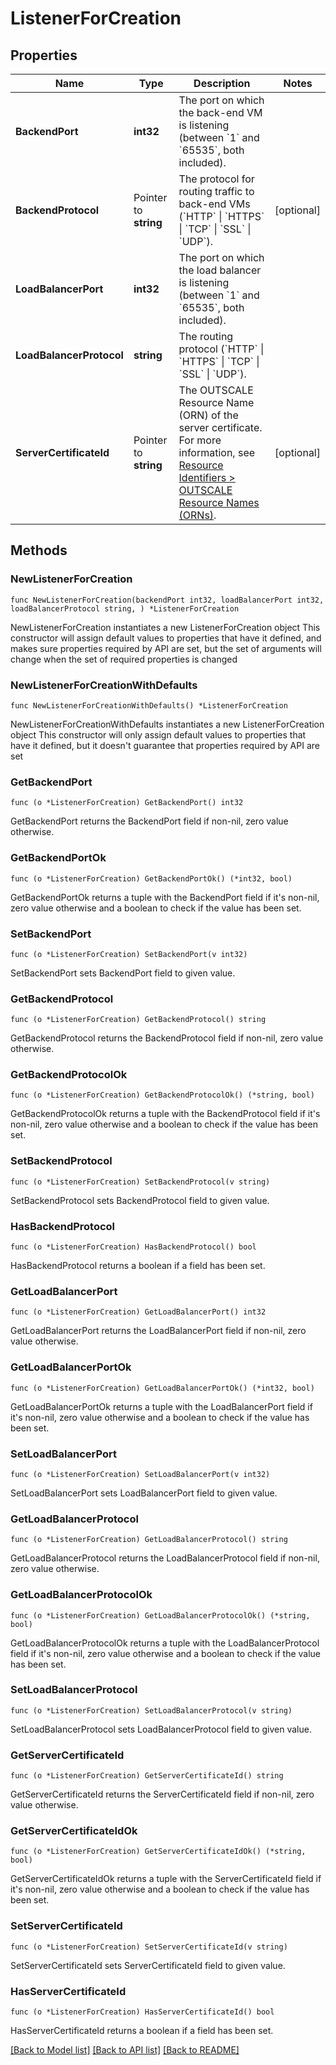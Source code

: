 # ListenerForCreation

## Properties

Name | Type | Description | Notes
------------ | ------------- | ------------- | -------------
**BackendPort** | **int32** | The port on which the back-end VM is listening (between &#x60;1&#x60; and &#x60;65535&#x60;, both included). | 
**BackendProtocol** | Pointer to **string** | The protocol for routing traffic to back-end VMs (&#x60;HTTP&#x60; \\| &#x60;HTTPS&#x60; \\| &#x60;TCP&#x60; \\| &#x60;SSL&#x60; \\| &#x60;UDP&#x60;). | [optional] 
**LoadBalancerPort** | **int32** | The port on which the load balancer is listening (between &#x60;1&#x60; and &#x60;65535&#x60;, both included). | 
**LoadBalancerProtocol** | **string** | The routing protocol (&#x60;HTTP&#x60; \\| &#x60;HTTPS&#x60; \\| &#x60;TCP&#x60; \\| &#x60;SSL&#x60; \\| &#x60;UDP&#x60;). | 
**ServerCertificateId** | Pointer to **string** | The OUTSCALE Resource Name (ORN) of the server certificate. For more information, see [Resource Identifiers &gt; OUTSCALE Resource Names (ORNs)](https://wiki.outscale.net/display/EN/Resource+Identifiers#ResourceIdentifiers-ORNFormat). | [optional] 

## Methods

### NewListenerForCreation

`func NewListenerForCreation(backendPort int32, loadBalancerPort int32, loadBalancerProtocol string, ) *ListenerForCreation`

NewListenerForCreation instantiates a new ListenerForCreation object
This constructor will assign default values to properties that have it defined,
and makes sure properties required by API are set, but the set of arguments
will change when the set of required properties is changed

### NewListenerForCreationWithDefaults

`func NewListenerForCreationWithDefaults() *ListenerForCreation`

NewListenerForCreationWithDefaults instantiates a new ListenerForCreation object
This constructor will only assign default values to properties that have it defined,
but it doesn't guarantee that properties required by API are set

### GetBackendPort

`func (o *ListenerForCreation) GetBackendPort() int32`

GetBackendPort returns the BackendPort field if non-nil, zero value otherwise.

### GetBackendPortOk

`func (o *ListenerForCreation) GetBackendPortOk() (*int32, bool)`

GetBackendPortOk returns a tuple with the BackendPort field if it's non-nil, zero value otherwise
and a boolean to check if the value has been set.

### SetBackendPort

`func (o *ListenerForCreation) SetBackendPort(v int32)`

SetBackendPort sets BackendPort field to given value.


### GetBackendProtocol

`func (o *ListenerForCreation) GetBackendProtocol() string`

GetBackendProtocol returns the BackendProtocol field if non-nil, zero value otherwise.

### GetBackendProtocolOk

`func (o *ListenerForCreation) GetBackendProtocolOk() (*string, bool)`

GetBackendProtocolOk returns a tuple with the BackendProtocol field if it's non-nil, zero value otherwise
and a boolean to check if the value has been set.

### SetBackendProtocol

`func (o *ListenerForCreation) SetBackendProtocol(v string)`

SetBackendProtocol sets BackendProtocol field to given value.

### HasBackendProtocol

`func (o *ListenerForCreation) HasBackendProtocol() bool`

HasBackendProtocol returns a boolean if a field has been set.

### GetLoadBalancerPort

`func (o *ListenerForCreation) GetLoadBalancerPort() int32`

GetLoadBalancerPort returns the LoadBalancerPort field if non-nil, zero value otherwise.

### GetLoadBalancerPortOk

`func (o *ListenerForCreation) GetLoadBalancerPortOk() (*int32, bool)`

GetLoadBalancerPortOk returns a tuple with the LoadBalancerPort field if it's non-nil, zero value otherwise
and a boolean to check if the value has been set.

### SetLoadBalancerPort

`func (o *ListenerForCreation) SetLoadBalancerPort(v int32)`

SetLoadBalancerPort sets LoadBalancerPort field to given value.


### GetLoadBalancerProtocol

`func (o *ListenerForCreation) GetLoadBalancerProtocol() string`

GetLoadBalancerProtocol returns the LoadBalancerProtocol field if non-nil, zero value otherwise.

### GetLoadBalancerProtocolOk

`func (o *ListenerForCreation) GetLoadBalancerProtocolOk() (*string, bool)`

GetLoadBalancerProtocolOk returns a tuple with the LoadBalancerProtocol field if it's non-nil, zero value otherwise
and a boolean to check if the value has been set.

### SetLoadBalancerProtocol

`func (o *ListenerForCreation) SetLoadBalancerProtocol(v string)`

SetLoadBalancerProtocol sets LoadBalancerProtocol field to given value.


### GetServerCertificateId

`func (o *ListenerForCreation) GetServerCertificateId() string`

GetServerCertificateId returns the ServerCertificateId field if non-nil, zero value otherwise.

### GetServerCertificateIdOk

`func (o *ListenerForCreation) GetServerCertificateIdOk() (*string, bool)`

GetServerCertificateIdOk returns a tuple with the ServerCertificateId field if it's non-nil, zero value otherwise
and a boolean to check if the value has been set.

### SetServerCertificateId

`func (o *ListenerForCreation) SetServerCertificateId(v string)`

SetServerCertificateId sets ServerCertificateId field to given value.

### HasServerCertificateId

`func (o *ListenerForCreation) HasServerCertificateId() bool`

HasServerCertificateId returns a boolean if a field has been set.


[[Back to Model list]](../README.md#documentation-for-models) [[Back to API list]](../README.md#documentation-for-api-endpoints) [[Back to README]](../README.md)


